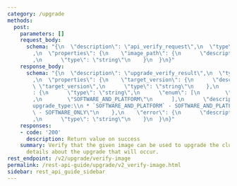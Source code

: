 ```yaml
---
category: /upgrade
methods:
  post:
    parameters: []
    request_body:
      schema: "{\n  \"description\": \"api_verify_request\",\n  \"type\": \"object\"\
        ,\n  \"properties\": {\n    \"image_path\": {\n      \"description\": \"image_path\"\
        ,\n      \"type\": \"string\"\n    }\n  }\n}"
    response_body:
      schema: "{\n  \"description\": \"upgrade_verify_result\",\n  \"type\": \"object\"\
        ,\n  \"properties\": {\n    \"target_version\": {\n      \"description\":\
        \ \"target_version\",\n      \"type\": \"string\"\n    },\n    \"upgrade_type\"\
        : {\n      \"type\": \"string\",\n      \"enum\": [\n        \"SOFTWARE_ONLY\"\
        ,\n        \"SOFTWARE_AND_PLATFORM\"\n      ],\n      \"description\": \"\
        upgrade_type:\\n * `SOFTWARE_AND_PLATFORM` - SOFTWARE_AND_PLATFORM,\\n * `SOFTWARE_ONLY`\
        \ - SOFTWARE_ONLY\"\n    },\n    \"error\": {\n      \"description\": \"error\"\
        ,\n      \"type\": \"string\"\n    }\n  }\n}"
    responses:
    - code: '200'
      description: Return value on success
    summary: Verify that the given image can be used to upgrade the cluster and retrieve
      details about the upgrade that will occur.
rest_endpoint: /v2/upgrade/verify-image
permalink: /rest-api-guide/upgrade/v2_verify-image.html
sidebar: rest_api_guide_sidebar
---
```

